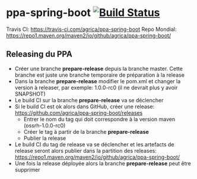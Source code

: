 # ppa-spring-boot [![Build Status](https://travis-ci.com/agrica/ppa-spring-boot.svg?branch=master)](https://travis-ci.com/agrica/ppa-spring-boot)

Travis CI: https://travis-ci.com/agrica/ppa-spring-boot
Repo Mondial: https://repo1.maven.org/maven2/io/github/agrica/ppa-spring-boot/

## Releasing du PPA
 * Créer une branche **prepare-release** depuis la branche master. Cette branche est juste une branche temporaire de préparation à la release
 * Dans la branche **prepare-release** modifier le pom.xml et changer la version à releaser, par exemple: 1.0.0-rc0 (il ne devrait plus y avoir SNAPSHOT)
 * Le build CI sur la branche **prepare-release** va se déclencher
 * Si le build CI est ok alors dans GitHub, créer une release: https://github.com/agrica/ppa-spring-boot/releases
   * Entrer le nom du tag qui doit correspondre à la version maven (ossrh-1.0.0-rc0)
   * Créer le tag à partir de la branche **prepare-release**
   * Publier la release
 * Le build CI du tag de release va se déclencher et les artefacts de release seront alors publier dans la partition des releases: https://repo1.maven.org/maven2/io/github/agrica/ppa-spring-boot/
 * Une fois la release déployée alors la branche **prepare-release** peut être supprimer
